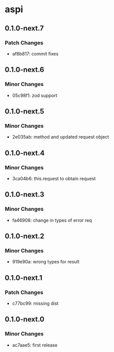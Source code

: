 # aspi

## 0.1.0-next.7

### Patch Changes

- af8b817: commit fixes

## 0.1.0-next.6

### Minor Changes

- 05c98f1: zod support

## 0.1.0-next.5

### Minor Changes

- 2e035ab: method and updated request object

## 0.1.0-next.4

### Minor Changes

- 3ca04b6: this.request to obtain request

## 0.1.0-next.3

### Minor Changes

- fa46908: change in types of error req

## 0.1.0-next.2

### Minor Changes

- 919e90a: wrong types for result

## 0.1.0-next.1

### Patch Changes

- c77bc99: missing dist

## 0.1.0-next.0

### Minor Changes

- ac7aae5: first release
